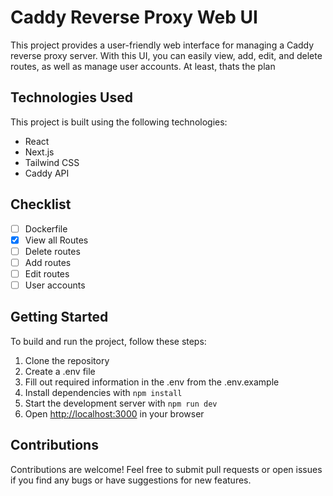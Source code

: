 # Caddy Reverse Proxy Web UI

This project provides a user-friendly web interface for managing a Caddy reverse proxy server. With this UI, you can easily view, add, edit, and delete routes, as well as manage user accounts. At least, thats the plan

## Technologies Used

This project is built using the following technologies:

- React
- Next.js
- Tailwind CSS
- Caddy API

## Checklist

- [ ] Dockerfile
- [X] View all Routes
- [ ] Delete routes
- [ ] Add routes
- [ ] Edit routes
- [ ] User accounts

## Getting Started

To build and run the project, follow these steps:

1. Clone the repository
2. Create a .env file
3. Fill out required information in the .env from the .env.example
4. Install dependencies with `npm install`
5. Start the development server with `npm run dev`
6. Open [http://localhost:3000](http://localhost:3000) in your browser

## Contributions

Contributions are welcome! Feel free to submit pull requests or open issues if you find any bugs or have suggestions for new features.
